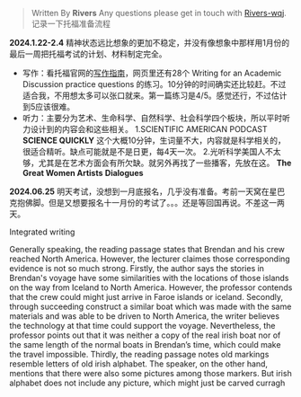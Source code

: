 

> Written By **Rivers**
> Any questions please get in touch with  [Rivers-wqj](https://rivers-wqj.github.io/).
> 记录一下托福准备流程


**2024.1.22-2.4**
精神状态远比想象的更加不稳定，并没有像想象中那样用1月份的最后一周把托福考试的计划、材料制定完全。

- 写作：看托福官网的[写作指南](https://www.ets.org/toefl/test-takers/ibt/about/content/writing.html)，网页里还有28个 Writing for an Academic Discussion practice questions 的练习。10分钟的时间确实还比较赶。不过适合我，不用想太多可以张口就来。第一篇练习是4/5。感觉还行，不过估计到5应该很难。
- 听力：主要分为艺术、生命科学、自然科学、社会科学四个板块，所以平时听力设计到的内容会和这些相关。
1.SCIENTIFIC AMERICAN PODCAST **SCIENCE QUICKLY**
这个大概10分钟，生词量不大，内容就是科学相关的，很适合精听。缺点可能就是不是日更，每4天一次。
2.光听科学美国人不太够，尤其是在艺术方面会有所欠缺。就另外再找了一些播客，先放在这。
**The Great Women Artists**
**Dialogues**

**2024.06.25**
明天考试，没想到一月底报名，几乎没有准备。考前一天窝在星巴克抱佛脚。但是又想要报名十一月份的考试了。。。还是等回国再说。不差这一两天。


Integrated writing

Generally speaking, the reading passage states that Brendan and his crew reached North America. However, the lecturer claimes those corresponding evidence is not so much strong.
Firstly, the author says the stories in Brendan's voyage have some similarities with the locations of those islands on the way from Iceland to North America. However, the professor contends that the crew could might just arrive in Faroe islands or iceland.
Secondly, through succeeding construct a similar boat which was made with the same materials and was able to be driven to North America, the writer believes the technology at that time could support the voyage. Nevertheless, the professor points out that it was neither  a copy of the real irish boat nor of the same length of the normal boats in Brendan’s time, which could make the travel impossible.
Thirdly, the reading passage notes old markings resemble letters of old irish alphabet. The speaker, on the other hand, mentions that there were also some pictures among those markers. But irish alphabet does not include any picture, which might just be carved 
curragh

<!--stackedit_data:
eyJoaXN0b3J5IjpbMTk0OTM0MTMyMywzOTkzMDM0NDgsLTExNj
ExMDM3MDUsNTA3NDcwOTMsNTA4ODkzOTU1LC0xMzk1MDkyODI2
LDE0OTk2MzA3MjddfQ==
-->